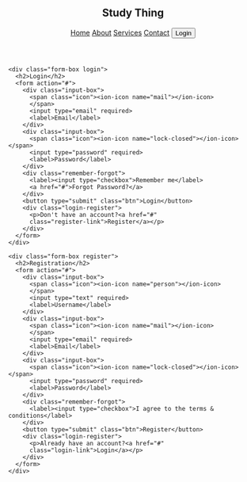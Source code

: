 <!DOCTYPE html>
<html>

<head>
  <meta charset="utf-8">
  <meta name="viewport" content="width=device-width">
  <title>replit</title>
  <link href="style.css" rel="stylesheet" type="text/css" />
</head>

<body>
  
  <header>
    <h2 class="logo">Study Thing</h2>
    <nav class="navigation">
      <a href="#">Home</a>
      <a href="#">About</a>
      <a href="#">Services</a>
      <a href="#">Contact</a>
      <button class="btnLogin-popup">Login</button>
    </nav>
  </header>

  <div class="wrapper">
    <span class="icon-close"><ion-icon name="close-outline"></ion-icon>
    </span>
    
    <div class="form-box login">
      <h2>Login</h2>
      <form action="#">
        <div class="input-box">
          <span class="icon"><ion-icon name="mail"></ion-icon>
          </span>
          <input type="email" required>
          <label>Email</label>
        </div>
        <div class="input-box">
          <span class="icon"><ion-icon name="lock-closed"></ion-icon></span>
          <input type="password" required>
          <label>Password</label>     
        </div>
        <div class="remember-forgot">
          <label><input type="checkbox">Remember me</label>
          <a href="#">Forgot Password?</a>
        </div>
        <button type="submit" class="btn">Login</button>
        <div class="login-register">
          <p>Don't have an account?<a href="#"
          class="register-link">Register</a></p>
        </div>
      </form>  
    </div>    

    <div class="form-box register">
      <h2>Registration</h2>
      <form action="#">
        <div class="input-box">
          <span class="icon"><ion-icon name="person"></ion-icon>
          </span>
          <input type="text" required>
          <label>Username</label>
        </div>
        <div class="input-box">
          <span class="icon"><ion-icon name="mail"></ion-icon>
          </span>
          <input type="email" required>
          <label>Email</label>
        </div>
        <div class="input-box">
          <span class="icon"><ion-icon name="lock-closed"></ion-icon></span>
          <input type="password" required>
          <label>Password</label>     
        </div>
        <div class="remember-forgot">
          <label><input type="checkbox">I agree to the terms & conditions</label>
        </div>
        <button type="submit" class="btn">Register</button>
        <div class="login-register">
          <p>Already have an account?<a href="#"
          class="login-link">Login</a></p>
        </div>
      </form>  
    </div>    
  </div>    

  
  <script src="script.js"></script>
  <script type="module" src="https://unpkg.com/ionicons@7.1.0/dist/ionicons/ionicons.esm.js"></script>
  <script nomodule src="https://unpkg.com/ionicons@7.1.0/dist/ionicons/ionicons.js"></script>  
</body>

</html>


